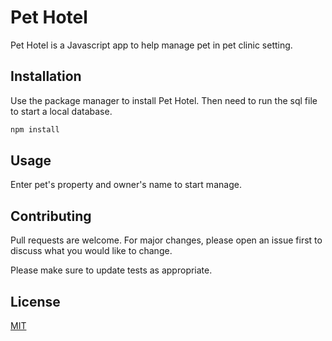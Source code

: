 # Pet Hotel

Pet Hotel is a Javascript app to help manage pet in pet clinic setting.

## Installation

Use the package manager to install Pet Hotel. Then need to run the sql file to start a local database.

```bash
npm install
```

## Usage

Enter pet's property and owner's name to start manage.

## Contributing
Pull requests are welcome. For major changes, please open an issue first to discuss what you would like to change.

Please make sure to update tests as appropriate.

## License
[MIT](https://choosealicense.com/licenses/mit/)
